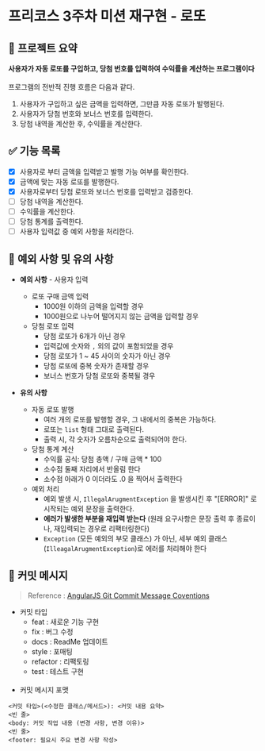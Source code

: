 # 프리코스 3주차 미션 재구현 - 로또 

## 📄 프로젝트 요약
**사용자가 자동 로또를 구입하고, 당첨 번호를 입력하여 수익률을 계산하는 프로그램이다**  
<br/>
프로그램의 전반적 진행 흐름은 다음과 같다.
1. 사용자가 구입하고 싶은 금액을 입력하면, 그만큼 자동 로또가 발행된다.
2. 사용자가 당첨 번호와 보너스 번호를 입력한다.
3. 당첨 내역을 계산한 후, 수익률을 계산한다.
## ✅ 기능 목록

- [X] 사용자로 부터 금액을 입력받고 발행 가능 여부를 확인한다.
- [X] 금액에 맞는 자동 로또를 발행한다.
- [X] 사용자로부터 당첨 로또와 보너스 번호를 입력받고 검증한다.
- [ ] 당첨 내역을 계산한다.
- [ ] 수익률을 계산한다.
- [ ] 당첨 통계를 출력한다.
- [ ] 사용자 입력값 중 예외 사항을 처리한다.

## 🚨 예외 사항 및 유의 사항

* **예외 사항** - 사용자 입력
    * 로또 구매 금액 입력
        * 1000원 이하의 금액을 입력할 경우
        * 1000원으로 나누어 떨어지지 않는 금액을 입력할 경우
    * 당첨 로또 입력
        * 당첨 로또가 6개가 아닌 경우 
        * 입력값에 숫자와 `,` 외의 값이 포함되었을 경우
        * 당첨 로또가 1 ~ 45 사이의 숫자가 아닌 경우
        * 당첨 로또에 중복 숫자가 존재할 경우
        * 보너스 번호가 당첨 로또와 중복될 경우


* **유의 사항**
    * 자동 로또 발행
        * 여러 개의 로또를 발행할 경우, 그 내에서의 중복은 가능하다.
        * 로또는 `list` 형태 그대로 출력된다.
        * 출력 시, 각 숫자가 오름차순으로 출력되어야 한다.
    * 당첨 통계 계산
        * 수익률 공식: 당첨 총액 / 구매 금액 * 100
        * 소수점 둘째 자리에서 반올림 한다
        * 소수점 아래가 0 이더라도 .0 을 찍어서 출력한다
    * 예외 처리
        * 예외 발생 시, `IllegalArugmentException` 을 발생시킨 후 "[ERROR]" 로 시작되는 예외 문장을 출력한다.
        * **에러가 발생한 부분을 재입력 받는다** (원래 요구사항은 문장 출력 후 종료이나, 재입력되는 경우로 리팩터링한다)
        * `Exception` (모든 예외의 부모 클래스) 가 아닌, 세부 예외 클래스 (`IlleagalArugmentException`)로 에러를 처리해야 한다

## 📝 커밋 메시지

> Reference : [AngularJS Git Commit Message Coventions](https://gist.github.com/stephenparish/9941e89d80e2bc58a153)

* 커밋 타입
    * feat : 새로운 기능 구현
    * fix  : 버그 수정
    * docs : ReadMe 업데이트
    * style : 포매팅
    * refactor : 리팩토링
    * test : 테스트 구현  
      <br/>
* 커밋 메시지 포맷

```
<커밋 타입>(<수정한 클래스/메서드>): <커밋 내용 요약>
<빈 줄>
<body: 커밋 작업 내용 (변경 사항, 변경 이유)>
<빈 줄>
<footer: 필요시 주요 변경 사항 작성>
```
